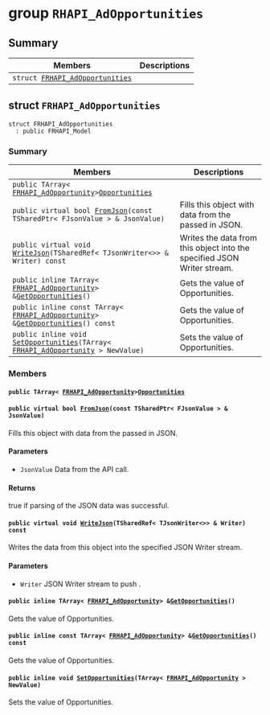 # group `RHAPI_AdOpportunities` <a id="group__RHAPI__AdOpportunities"></a>

## Summary

 Members                        | Descriptions                                
--------------------------------|---------------------------------------------
`struct `[`FRHAPI_AdOpportunities`](#structFRHAPI__AdOpportunities) | 

## struct `FRHAPI_AdOpportunities` <a id="structFRHAPI__AdOpportunities"></a>

```
struct FRHAPI_AdOpportunities
  : public FRHAPI_Model
```

### Summary

 Members                        | Descriptions                                
--------------------------------|---------------------------------------------
`public TArray< `[`FRHAPI_AdOpportunity`](RHAPI_AdOpportunity.md#structFRHAPI__AdOpportunity)` > `[`Opportunities`](#structFRHAPI__AdOpportunities_1a505bce5e1973467c1d137f8640724ae0) | 
`public virtual bool `[`FromJson`](#structFRHAPI__AdOpportunities_1aacb6660cbf98575505612b2f724b9553)`(const TSharedPtr< FJsonValue > & JsonValue)` | Fills this object with data from the passed in JSON.
`public virtual void `[`WriteJson`](#structFRHAPI__AdOpportunities_1a479bc71e04d3d38ba4dab5c3fa76870c)`(TSharedRef< TJsonWriter<>> & Writer) const` | Writes the data from this object into the specified JSON Writer stream.
`public inline TArray< `[`FRHAPI_AdOpportunity`](RHAPI_AdOpportunity.md#structFRHAPI__AdOpportunity)` > & `[`GetOpportunities`](#structFRHAPI__AdOpportunities_1a9bb1906e1cc793af43de22cc852c2a78)`()` | Gets the value of Opportunities.
`public inline const TArray< `[`FRHAPI_AdOpportunity`](RHAPI_AdOpportunity.md#structFRHAPI__AdOpportunity)` > & `[`GetOpportunities`](#structFRHAPI__AdOpportunities_1a9b93de1d671c38962e90f1963dc67272)`() const` | Gets the value of Opportunities.
`public inline void `[`SetOpportunities`](#structFRHAPI__AdOpportunities_1af4812eab7243e147bd720ae6d2eca341)`(TArray< `[`FRHAPI_AdOpportunity`](RHAPI_AdOpportunity.md#structFRHAPI__AdOpportunity)` > NewValue)` | Sets the value of Opportunities.

### Members

#### `public TArray< `[`FRHAPI_AdOpportunity`](RHAPI_AdOpportunity.md#structFRHAPI__AdOpportunity)` > `[`Opportunities`](#structFRHAPI__AdOpportunities_1a505bce5e1973467c1d137f8640724ae0) <a id="structFRHAPI__AdOpportunities_1a505bce5e1973467c1d137f8640724ae0"></a>

#### `public virtual bool `[`FromJson`](#structFRHAPI__AdOpportunities_1aacb6660cbf98575505612b2f724b9553)`(const TSharedPtr< FJsonValue > & JsonValue)` <a id="structFRHAPI__AdOpportunities_1aacb6660cbf98575505612b2f724b9553"></a>

Fills this object with data from the passed in JSON.

#### Parameters
* `JsonValue` Data from the API call.

#### Returns
true if parsing of the JSON data was successful.

#### `public virtual void `[`WriteJson`](#structFRHAPI__AdOpportunities_1a479bc71e04d3d38ba4dab5c3fa76870c)`(TSharedRef< TJsonWriter<>> & Writer) const` <a id="structFRHAPI__AdOpportunities_1a479bc71e04d3d38ba4dab5c3fa76870c"></a>

Writes the data from this object into the specified JSON Writer stream.

#### Parameters
* `Writer` JSON Writer stream to push .

#### `public inline TArray< `[`FRHAPI_AdOpportunity`](RHAPI_AdOpportunity.md#structFRHAPI__AdOpportunity)` > & `[`GetOpportunities`](#structFRHAPI__AdOpportunities_1a9bb1906e1cc793af43de22cc852c2a78)`()` <a id="structFRHAPI__AdOpportunities_1a9bb1906e1cc793af43de22cc852c2a78"></a>

Gets the value of Opportunities.

#### `public inline const TArray< `[`FRHAPI_AdOpportunity`](RHAPI_AdOpportunity.md#structFRHAPI__AdOpportunity)` > & `[`GetOpportunities`](#structFRHAPI__AdOpportunities_1a9b93de1d671c38962e90f1963dc67272)`() const` <a id="structFRHAPI__AdOpportunities_1a9b93de1d671c38962e90f1963dc67272"></a>

Gets the value of Opportunities.

#### `public inline void `[`SetOpportunities`](#structFRHAPI__AdOpportunities_1af4812eab7243e147bd720ae6d2eca341)`(TArray< `[`FRHAPI_AdOpportunity`](RHAPI_AdOpportunity.md#structFRHAPI__AdOpportunity)` > NewValue)` <a id="structFRHAPI__AdOpportunities_1af4812eab7243e147bd720ae6d2eca341"></a>

Sets the value of Opportunities.

